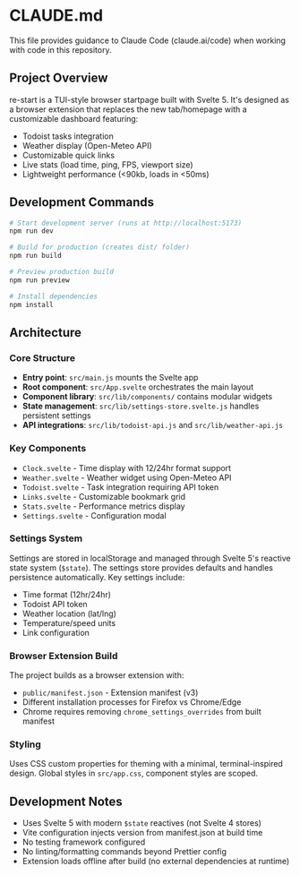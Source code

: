 # CLAUDE.md

This file provides guidance to Claude Code (claude.ai/code) when working with code in this repository.

## Project Overview

re-start is a TUI-style browser startpage built with Svelte 5. It's designed as a browser extension that replaces the new tab/homepage with a customizable dashboard featuring:

- Todoist tasks integration
- Weather display (Open-Meteo API)
- Customizable quick links
- Live stats (load time, ping, FPS, viewport size)
- Lightweight performance (&lt;90kb, loads in &lt;50ms)

## Development Commands

```bash
# Start development server (runs at http://localhost:5173)
npm run dev

# Build for production (creates dist/ folder)
npm run build

# Preview production build
npm run preview

# Install dependencies
npm install
```

## Architecture

### Core Structure
- **Entry point**: `src/main.js` mounts the Svelte app
- **Root component**: `src/App.svelte` orchestrates the main layout
- **Component library**: `src/lib/components/` contains modular widgets
- **State management**: `src/lib/settings-store.svelte.js` handles persistent settings
- **API integrations**: `src/lib/todoist-api.js` and `src/lib/weather-api.js`

### Key Components
- `Clock.svelte` - Time display with 12/24hr format support
- `Weather.svelte` - Weather widget using Open-Meteo API
- `Todoist.svelte` - Task integration requiring API token
- `Links.svelte` - Customizable bookmark grid
- `Stats.svelte` - Performance metrics display
- `Settings.svelte` - Configuration modal

### Settings System
Settings are stored in localStorage and managed through Svelte 5's reactive state system (`$state`). The settings store provides defaults and handles persistence automatically. Key settings include:
- Time format (12hr/24hr)
- Todoist API token
- Weather location (lat/lng)
- Temperature/speed units
- Link configuration

### Browser Extension Build
The project builds as a browser extension with:
- `public/manifest.json` - Extension manifest (v3)
- Different installation processes for Firefox vs Chrome/Edge
- Chrome requires removing `chrome_settings_overrides` from built manifest

### Styling
Uses CSS custom properties for theming with a minimal, terminal-inspired design. Global styles in `src/app.css`, component styles are scoped.

## Development Notes

- Uses Svelte 5 with modern `$state` reactives (not Svelte 4 stores)
- Vite configuration injects version from manifest.json at build time
- No testing framework configured
- No linting/formatting commands beyond Prettier config
- Extension loads offline after build (no external dependencies at runtime)